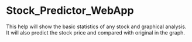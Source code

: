 # Stock_Predictor_WebApp
This help will show the basic statistics of any stock and graphical analysis. It will also predict the stock price and compared with original in the graph.
